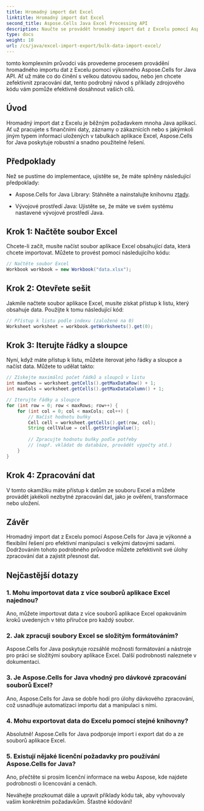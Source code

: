 ```yaml
---
title: Hromadný import dat Excel
linktitle: Hromadný import dat Excel
second_title: Aspose.Cells Java Excel Processing API
description: Naučte se provádět hromadný import dat z Excelu pomocí Aspose.Cells for Java API. Zefektivněte své zpracování dat pomocí tohoto podrobného průvodce.
type: docs
weight: 10
url: /cs/java/excel-import-export/bulk-data-import-excel/
---
```


tomto komplexním průvodci vás provedeme procesem provádění hromadného importu dat z Excelu pomocí výkonného Aspose.Cells for Java API. Ať už máte co do činění s velkou datovou sadou, nebo jen chcete zefektivnit zpracování dat, tento podrobný návod s příklady zdrojového kódu vám pomůže efektivně dosáhnout vašich cílů.

## Úvod

Hromadný import dat z Excelu je běžným požadavkem mnoha Java aplikací. Ať už pracujete s finančními daty, záznamy o zákaznících nebo s jakýmkoli jiným typem informací uložených v tabulkách aplikace Excel, Aspose.Cells for Java poskytuje robustní a snadno použitelné řešení.

## Předpoklady

Než se pustíme do implementace, ujistěte se, že máte splněny následující předpoklady:

-  Aspose.Cells for Java Library: Stáhněte a nainstalujte knihovnu z[tady](https://releases.aspose.com/cells/java/).

- Vývojové prostředí Java: Ujistěte se, že máte ve svém systému nastavené vývojové prostředí Java.

## Krok 1: Načtěte soubor Excel

Chcete-li začít, musíte načíst soubor aplikace Excel obsahující data, která chcete importovat. Můžete to provést pomocí následujícího kódu:

```java
// Načtěte soubor Excel
Workbook workbook = new Workbook("data.xlsx");
```

## Krok 2: Otevřete sešit

Jakmile načtete soubor aplikace Excel, musíte získat přístup k listu, který obsahuje data. Použijte k tomu následující kód:

```java
// Přístup k listu podle indexu (založené na 0)
Worksheet worksheet = workbook.getWorksheets().get(0);
```

## Krok 3: Iterujte řádky a sloupce

Nyní, když máte přístup k listu, můžete iterovat jeho řádky a sloupce a načíst data. Můžete to udělat takto:

```java
// Získejte maximální počet řádků a sloupců v listu
int maxRows = worksheet.getCells().getMaxDataRow() + 1;
int maxCols = worksheet.getCells().getMaxDataColumn() + 1;

// Iterujte řádky a sloupce
for (int row = 0; row < maxRows; row++) {
    for (int col = 0; col < maxCols; col++) {
        // Načíst hodnotu buňky
        Cell cell = worksheet.getCells().get(row, col);
        String cellValue = cell.getStringValue();
        
        // Zpracujte hodnotu buňky podle potřeby
        // (např. vkládat do databáze, provádět výpočty atd.)
    }
}
```

## Krok 4: Zpracování dat

V tomto okamžiku máte přístup k datům ze souboru Excel a můžete provádět jakékoli nezbytné zpracování dat, jako je ověření, transformace nebo uložení.

## Závěr

Hromadný import dat z Excelu pomocí Aspose.Cells for Java je výkonné a flexibilní řešení pro efektivní manipulaci s velkými datovými sadami. Dodržováním tohoto podrobného průvodce můžete zefektivnit své úlohy zpracování dat a zajistit přesnost dat.

## Nejčastější dotazy

### 1. Mohu importovat data z více souborů aplikace Excel najednou?

Ano, můžete importovat data z více souborů aplikace Excel opakováním kroků uvedených v této příručce pro každý soubor.

### 2. Jak zpracuji soubory Excel se složitým formátováním?

Aspose.Cells for Java poskytuje rozsáhlé možnosti formátování a nástroje pro práci se složitými soubory aplikace Excel. Další podrobnosti naleznete v dokumentaci.

### 3. Je Aspose.Cells for Java vhodný pro dávkové zpracování souborů Excel?

Ano, Aspose.Cells for Java se dobře hodí pro úlohy dávkového zpracování, což usnadňuje automatizaci importu dat a manipulaci s nimi.

### 4. Mohu exportovat data do Excelu pomocí stejné knihovny?

Absolutně! Aspose.Cells for Java podporuje import i export dat do a ze souborů aplikace Excel.

### 5. Existují nějaké licenční požadavky pro používání Aspose.Cells for Java?

Ano, přečtěte si prosím licenční informace na webu Aspose, kde najdete podrobnosti o licencování a cenách.

Neváhejte prozkoumat dále a upravit příklady kódu tak, aby vyhovovaly vašim konkrétním požadavkům. Šťastné kódování!